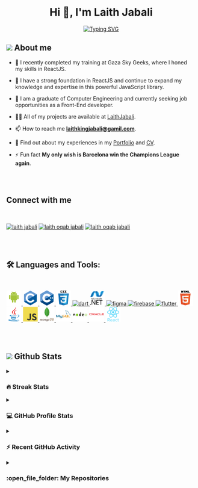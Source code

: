 <h1 align="center">Hi 👋, I'm Laith Jabali</h1>
<p align="center"><a href="https://git.io/typing-svg"><img src="https://readme-typing-svg.demolab.com?font=Fira+Code&pause=1000&color=FFD700&center=true&vCenter=true&width=447&height=60&lines=Fresh+Computer+Engineer;Fond+of+Front-End+development" alt="Typing SVG" /></a>
  </p>
  
  ## <picture><img src = "https://github.com/7oSkaaa/7oSkaaa/blob/main/Images/about_me.gif?raw=true" width = 50px></picture>   About me

  
- 🔭 I recently completed my training at Gaza Sky Geeks, where I honed my skills in ReactJS.

- 🌱  I have a strong foundation in ReactJS and continue to expand my knowledge and expertise in this powerful JavaScript library.

- 💼 I am a graduate of Computer Engineering and currently seeking job opportunities as a Front-End developer.

- 👨‍💻 All of my projects are available at [LaithJabali](https://github.com/LaithJabali).

- 📫 How to reach me **laithkingjabali@gamil.com**.

- 📄 Find out about my experiences in my [Portfolio](https://laithjabali.github.io/portfolio/) and [CV](https://drive.google.com/file/d/1I4Hhee-lCzSeqM9stc0NE5zUodE-yeaE/view?usp=sharing).

- ⚡ Fun fact **My only wish is Barcelona win the Champions League again**.
 
 <br><br>
 
 ##    Connect with me
<br>
<p align="left">
<a href="https://linkedin.com/in/laith jabali" target="blank"><img align="center" src="https://raw.githubusercontent.com/rahuldkjain/github-profile-readme-generator/master/src/images/icons/Social/linked-in-alt.svg" alt="laith jabali" height="30" width="40" /></a>
<a href="https://fb.com/laith oqab jabali" target="blank"><img align="center" src="https://raw.githubusercontent.com/rahuldkjain/github-profile-readme-generator/master/src/images/icons/Social/facebook.svg" alt="laith oqab jabali" height="30" width="40" /></a>
<a href="https://instagram.com/laith oqab jabali" target="blank"><img align="center" src="https://raw.githubusercontent.com/rahuldkjain/github-profile-readme-generator/master/src/images/icons/Social/instagram.svg" alt="laith oqab jabali" height="30" width="40" /></a>
</p>
 
<br><br>
 
 ## 🛠️ Languages and Tools:
<br>
  
<p align="left"> <a href="https://developer.android.com" target="_blank" rel="noreferrer"> <img src="https://raw.githubusercontent.com/devicons/devicon/master/icons/android/android-original-wordmark.svg" alt="android" width="40" height="40"/> </a> <a href="https://www.cprogramming.com/" target="_blank" rel="noreferrer"> <img src="https://raw.githubusercontent.com/devicons/devicon/master/icons/c/c-original.svg" alt="c" width="40" height="40"/> </a> <a href="https://www.w3schools.com/cpp/" target="_blank" rel="noreferrer"> <img src="https://raw.githubusercontent.com/devicons/devicon/master/icons/cplusplus/cplusplus-original.svg" alt="cplusplus" width="40" height="40"/> </a> <a href="https://www.w3schools.com/css/" target="_blank" rel="noreferrer"> <img src="https://raw.githubusercontent.com/devicons/devicon/master/icons/css3/css3-original-wordmark.svg" alt="css3" width="40" height="40"/> </a> <a href="https://dart.dev" target="_blank" rel="noreferrer"> <img src="https://www.vectorlogo.zone/logos/dartlang/dartlang-icon.svg" alt="dart" width="40" height="40"/> </a> <a href="https://dotnet.microsoft.com/" target="_blank" rel="noreferrer"> <img src="https://raw.githubusercontent.com/devicons/devicon/master/icons/dot-net/dot-net-original-wordmark.svg" alt="dotnet" width="40" height="40"/> </a> <a href="https://www.figma.com/" target="_blank" rel="noreferrer"> <img src="https://www.vectorlogo.zone/logos/figma/figma-icon.svg" alt="figma" width="40" height="40"/> </a> <a href="https://firebase.google.com/" target="_blank" rel="noreferrer"> <img src="https://www.vectorlogo.zone/logos/firebase/firebase-icon.svg" alt="firebase" width="40" height="40"/> </a> <a href="https://flutter.dev" target="_blank" rel="noreferrer"> <img src="https://www.vectorlogo.zone/logos/flutterio/flutterio-icon.svg" alt="flutter" width="40" height="40"/> </a> <a href="https://www.w3.org/html/" target="_blank" rel="noreferrer"> <img src="https://raw.githubusercontent.com/devicons/devicon/master/icons/html5/html5-original-wordmark.svg" alt="html5" width="40" height="40"/> </a> <a href="https://www.java.com" target="_blank" rel="noreferrer"> <img src="https://raw.githubusercontent.com/devicons/devicon/master/icons/java/java-original.svg" alt="java" width="40" height="40"/> </a> <a href="https://developer.mozilla.org/en-US/docs/Web/JavaScript" target="_blank" rel="noreferrer"> <img src="https://raw.githubusercontent.com/devicons/devicon/master/icons/javascript/javascript-original.svg" alt="javascript" width="40" height="40"/> </a> <a href="https://www.mongodb.com/" target="_blank" rel="noreferrer"> <img src="https://raw.githubusercontent.com/devicons/devicon/master/icons/mongodb/mongodb-original-wordmark.svg" alt="mongodb" width="40" height="40"/> </a> <a href="https://www.mysql.com/" target="_blank" rel="noreferrer"> <img src="https://raw.githubusercontent.com/devicons/devicon/master/icons/mysql/mysql-original-wordmark.svg" alt="mysql" width="40" height="40"/> </a> <a href="https://nodejs.org" target="_blank" rel="noreferrer"> <img src="https://raw.githubusercontent.com/devicons/devicon/master/icons/nodejs/nodejs-original-wordmark.svg" alt="nodejs" width="40" height="40"/> </a> <a href="https://www.oracle.com/" target="_blank" rel="noreferrer"> <img src="https://raw.githubusercontent.com/devicons/devicon/master/icons/oracle/oracle-original.svg" alt="oracle" width="40" height="40"/> </a> <a href="https://reactjs.org/" target="_blank" rel="noreferrer"> <img src="https://raw.githubusercontent.com/devicons/devicon/master/icons/react/react-original-wordmark.svg" alt="react" width="40" height="40"/> </a> </p>
 

<br><br>

## <picture> <img src = "https://github.com/7oSkaaa/7oSkaaa/blob/main/Images/Statistics.gif?raw=true" width = 50px>  </picture> Github Stats

<details><summary><h3> 🔥 Streak Stats</h3></summary>

----	
  
  <p><img align="center" src="https://github-readme-streak-stats.herokuapp.com/?user=laithjabali&" alt="laithjabali" /></p>

</details>

<details><summary><h3>💻 GitHub Profile Stats</h3></summary>

----
	
<p align="center">
    <a href="https://github.com/anuraghazra/github-readme-stats">
	    <img alt="7oSkaaa's Github Stats" src="https://github-readme-stats.vercel.app/api?username=LaithJabali&show_icons=true&count_private=true&locale=en&theme=tokyonight&layout=compact" height="230px"/></a>
	  <img src="https://github-readme-stats.vercel.app/api/top-langs?username=LaithJabali&langs_count=10&show_icons=true&locale=en&theme=tokyonight" alt="LaithJabali" height="230px"/>
<br/>

  <b>Note:</b> Top languages don't reflect my experience or skill level, it just a metric of the languages my public code.
  </p>
</details>

  <details><summary><h3>⚡ Recent GitHub Activity</h3></summary>

----
	
[![LaithJabali github activity graph](https://github-readme-activity-graph.cyclic.app/graph?username=LaithJabali&theme=github	)](https://github.com/LaithJabali/github-readme-activity-graph)

 
</details>
  
<details><summary><h3> :open_file_folder: My Repositories </h3></summary>

----
	
<div>
  <p align="center">
     <a href="https://github.com/AshrafHamayel/graduate_proj">
      		<img src="https://github-readme-stats.vercel.app/api/pin/?username=AshrafHamayel&repo=graduate_proj&theme=tokyonight" alt="GitHub Stats" />
    	</a>
     <a href="https://github.com/AshrafHamayel/backend-gradProject">
      		<img src="https://github-readme-stats.vercel.app/api/pin/?username=AshrafHamayel&repo=backend-gradProject&theme=tokyonight" alt="GitHub Stats" />
    	</a>
    <a href="https://github.com/LaithJabali/portfolio">
      		<img src="https://github-readme-stats.vercel.app/api/pin/?username=LaithJabali&repo=portfolio&theme=tokyonight" alt="GitHub Stats" />
    	</a>
    <a href="https://github.com/LaithJabali/Workers-WebProj">
      		<img src="https://github-readme-stats.vercel.app/api/pin/?username=LaithJabali&repo=Workers-WebProj&theme=tokyonight" alt="GitHub Stats" />
    	</a>
    	<a href="https://github.com/LaithJabali/social-influencer">
      		<img src="https://github-readme-stats.vercel.app/api/pin/?username=LaithJabali&repo=social-influencer&theme=tokyonight" alt="GitHub Stats" />
    	</a>
    <a href="https://github.com/LaithJabali/smart_home">
      		<img src="https://github-readme-stats.vercel.app/api/pin/?username=LaithJabali&repo=smart_home&theme=tokyonight" alt="GitHub Stats" />
    	</a>
    
   
   
  </p>
</div>
</details>
